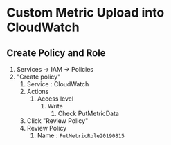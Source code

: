 # Custom Metric Upload into CloudWatch

## Create Policy and Role
   1. Services -> IAM -> Policies
   2. "Create policy"
      1. Service : CloudWatch
      2. Actions
         1. Access level
            1. Write
               1. Check PutMetricData
      3. Click "Review Policy"
      4. Review Policy 
         1. Name : ``` PutMetricRole20190815 ```